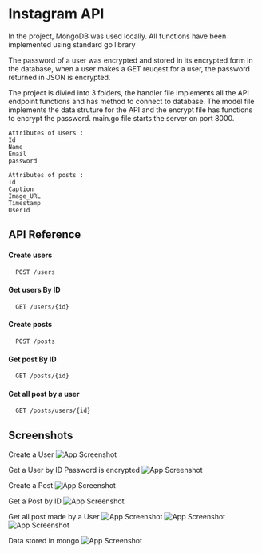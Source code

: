 
# Instagram API

In the project, MongoDB was used locally. All functions have been
implemented using standard go library

The password of a user was encrypted and stored in its encrypted form in the database, when a user makes a GET reuqest for a user, the password returned in JSON is encrypted.

The project is divied into 3 folders, the handler file implements all the API endpoint functions and has method to connect to database. The model file implements the data struture for the API and the encrypt file has functions to encrypt the password. main.go file starts the server on port 8000.

```
Attributes of Users :
Id
Name
Email
password

Attributes of posts :
Id
Caption
Image_URL
Timestamp
UserId
```
## API Reference

#### Create users 
```http
  POST /users
```

#### Get users By ID 

```http
  GET /users/{id}
```
#### Create posts 

```http
  POST /posts
```
#### Get post By ID 

```http
  GET /posts/{id}
```
#### Get all post by a user

```http
  GET /posts/users/{id}
```

## Screenshots

Create a User 
![App Screenshot](https://imgur.com/6ck6znT)

Get a User by ID 
Password is encrypted
![App Screenshot](https://imgur.com/LSo72Xn)

Create a Post
![App Screenshot](https://imgur.com/Q2eCZHm)

Get a Post by ID
![App Screenshot](https://imgur.com/JiPslos)

Get all post made by a User
![App Screenshot](https://imgur.com/65pcWHk)
![App Screenshot](https://imgur.com/yiL177Q)
![App Screenshot](https://imgur.com/l8jOX9C)

Data stored in mongo
![App Screenshot](https://imgur.com/0wAUxnp)

